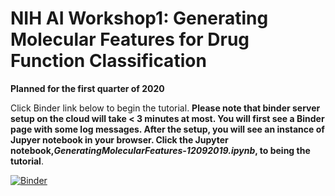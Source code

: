 # NIH AI Workshop1: Generating Molecular Features for Drug Function Classification  
**Planned for the first quarter of 2020**

Click Binder link below to begin the tutorial. **Please note that binder server setup on the cloud will take < 3 minutes at most. You will first see a Binder page with some log messages. After the setup, you will see an instance of Jupyer notebook in your browser. Click the Jupyter notebook,*GeneratingMolecularFeatures-12092019.ipynb*, to being the tutorial**.

[![Binder](https://mybinder.org/badge_logo.svg)](https://mybinder.org/v2/gh/ravichas/SRWkshp1/master)
